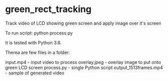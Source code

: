 # green_rect_tracking
Track video of LCD showing green screen and apply image over it's screen

To run script:
python process.py

It is tested with Python 3.6.

Therea are few files in a folder:

input.mp4 - input video to process
overlay.jpeg - overlay image to put onto green LCD screen
process.py - single Python script
output_1513frames.mp4 - sample of generated video
